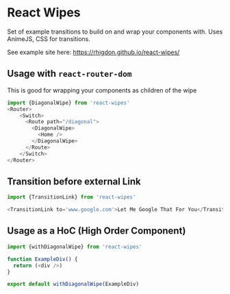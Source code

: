 # React Wipes
Set of example transitions to build on and wrap your components with.  Uses
AnimeJS, CSS for transitions.


See example site here: https://rhigdon.github.io/react-wipes/

## Usage with `react-router-dom`
This is good for wrapping your components as children of the wipe
```js
import {DiagonalWipe} from 'react-wipes'
<Router>
    <Switch>
      <Route path="/diagonal">
        <DiagonalWipe>
          <Home />
        </DiagonalWipe>
      </Route>
    </Switch>
</Router>
```

## Transition before external Link
```js
import {TransitionLink} from 'react-wipes'

<TransitionLink to='www.google.com'>Let Me Google That For You</TransitionLink>
```
## Usage as a HoC (High Order Component)
```js
import {withDiagonalWipe} from 'react-wipes'

function ExampleDiv() {
  return (<div />)
}

export default withDiagonalWipe(ExampleDiv)
```
